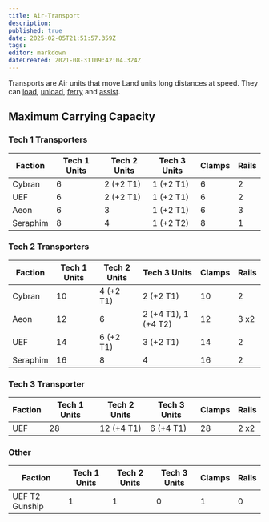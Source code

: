 ```yaml
---
title: Air-Transport
description: 
published: true
date: 2025-02-05T21:51:57.359Z
tags: 
editor: markdown
dateCreated: 2021-08-31T09:42:04.324Z
---
```


Transports are Air units that move Land units long distances at speed. They can [load](/Unit-Micro#transport-&-Ferry-Commands), [unload](/Unit-Micro#transport-&-Ferry-Commands), [ferry](/Unit-Micro#transport-&-Ferry-Commands) and [assist](/Unit-Micro#Assist-Command).

## Maximum Carrying Capacity

### Tech 1 Transporters

| Faction	| Tech 1 Units 	| Tech 2 Units 	| Tech 3 Units 	| Clamps 	| Rails 	|
|----------------------------	|--------------	|--------------	|--------------	|--------	|-------	|
| Cybran                     	| 6            	| 2 (+2 T1)    	| 1 (+2 T1)    	| 6      	| 2     	|
| UEF                        	| 6            	| 2 (+2 T1)    	| 1 (+2 T1)    	| 6      	| 2     	|
| Aeon                       	| 6            	| 3            	| 1 (+2 T1)    	| 6      	| 3     	|
| Seraphim                   	| 8            	| 4            	| 1 (+2 T2)    	| 8      	| 1     	|

### Tech 2 Transporters

| Faction	| Tech 1 Units 	| Tech 2 Units 	| Tech 3 Units         	| Clamps 	| Rails 	|
|----------------------	|--------------	|--------------	|----------------------	|--------	|-------	|
| Cybran               	| 10           	| 4 (+2 T1)    	| 2 (+2 T1)            	| 10     	| 2     	|
| Aeon                 	| 12           	| 6            	| 2 (+4 T1), 1 (+4 T2) 	| 12     	| 3 x2  	|
| UEF                  	| 14           	| 6 (+2 T1)    	| 3 (+2 T1)            	| 14     	| 2     	|
| Seraphim             	| 16           	| 8            	| 4                    	| 16     	| 2     	|

### Tech 3 Transporter

| Faction	| Tech 1 Units 	| Tech 2 Units 	| Tech 3 Units 	| Clamps 	| Rails 	|
|----------------------------	|--------------	|--------------	|--------------	|--------	|-------	|
| UEF                        	| 28           	| 12 (+4 T1)   	| 6 (+4 T1)    	| 28     	| 2 x2  	|

### Other

| Faction	| Tech 1 Units 	| Tech 2 Units 	| Tech 3 Units 	| Clamps 	| Rails 	|
|----------------	|--------------	|--------------	|--------------	|--------	|-------	|
| UEF T2 Gunship | 1            	| 1            	| 0            	| 1      	| 0     	|
